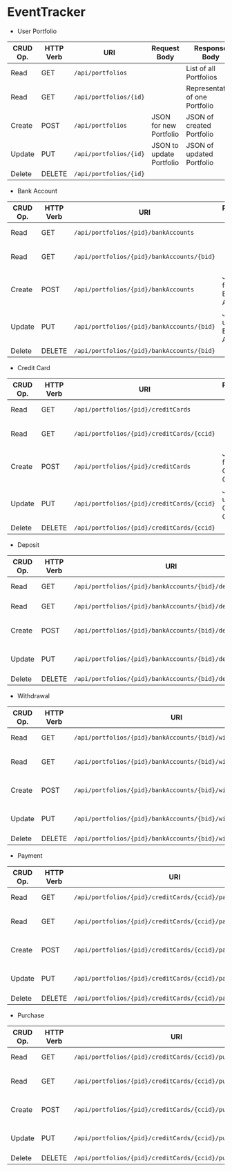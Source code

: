 # EventTracker


- User Portfolio

| CRUD Op. | HTTP Verb | URI                  | Request Body | Response Body |
|----------|-----------|----------------------|--------------|---------------|
| Read     | GET       | `/api/portfolios`         |              | List of all Portfolios |
| Read     | GET       | `/api/portfolios/{id}`|              | Representation of one Portfolio |
| Create   | POST      | `/api/portfolios`         | JSON for new Portfolio | JSON of created Portfolio |
| Update   | PUT       | `/api/portfolios/{id}`| JSON to update Portfolio | JSON of updated Portfolio |
| Delete   | DELETE    | `/api/portfolios/{id}`|              | |

- Bank Account

| CRUD Op. | HTTP Verb | URI                  | Request Body | Response Body |
|----------|-----------|----------------------|--------------|---------------|
| Read     | GET       | `/api/portfolios/{pid}/bankAccounts`         |              | List of all Bank Accounts |
| Read     | GET       | `/api/portfolios/{pid}/bankAccounts/{bid}`|              | Representation of one Bank Account |
| Create   | POST      | `/api/portfolios/{pid}/bankAccounts`         | JSON for new Bank Account | JSON of created Bank Account |
| Update   | PUT       | `/api/portfolios/{pid}/bankAccounts/{bid}`| JSON to update Bank Account | JSON of updated Bank Account |
| Delete   | DELETE    | `/api/portfolios/{pid}/bankAccounts/{bid}`|              | |

- Credit Card

| CRUD Op. | HTTP Verb | URI                  | Request Body | Response Body |
|----------|-----------|----------------------|--------------|---------------|
| Read     | GET       | `/api/portfolios/{pid}/creditCards`         |              | List of all Credit Cards |
| Read     | GET       | `/api/portfolios/{pid}/creditCards/{ccid}`|              | Representation of one Credit Card |
| Create   | POST      | `/api/portfolios/{pid}/creditCards`         | JSON for new Credit Card | JSON of created Credit Card |
| Update   | PUT       | `/api/portfolios/{pid}/creditCards/{ccid}`| JSON to update Credit Card | JSON of updated Credit Card |
| Delete   | DELETE    | `/api/portfolios/{pid}/creditCards/{ccid}`|              | |

- Deposit

| CRUD Op. | HTTP Verb | URI                  | Request Body | Response Body |
|----------|-----------|----------------------|--------------|---------------|
| Read     | GET       | `/api/portfolios/{pid}/bankAccounts/{bid}/deposits`         |              | List of all Deposits |
| Read     | GET       | `/api/portfolios/{pid}/bankAccounts/{bid}/deposits/{did}`|              | Representation of one Deposit |
| Create   | POST      | `/api/portfolios/{pid}/bankAccounts/{bid}/deposits`         | JSON for new Deposit | JSON of created Deposit |
| Update   | PUT       | `/api/portfolios/{pid}/bankAccounts/{bid}/deposits/{did}`| JSON to update Deposit | JSON of updated Deposit |
| Delete   | DELETE    | `/api/portfolios/{pid}/bankAccounts/{bid}/deposits/{did}`|              | |

- Withdrawal

| CRUD Op. | HTTP Verb | URI                  | Request Body | Response Body |
|----------|-----------|----------------------|--------------|---------------|
| Read     | GET       | `/api/portfolios/{pid}/bankAccounts/{bid}/withdrawals`         |              | List of all Withdrawals |
| Read     | GET       | `/api/portfolios/{pid}/bankAccounts/{bid}/withdrawals/{wid}`|              | Representation of one Withdrawal |
| Create   | POST      | `/api/portfolios/{pid}/bankAccounts/{bid}/withdrawals`         | JSON for new Withdrawal | JSON of created Withdrawal |
| Update   | PUT       | `/api/portfolios/{pid}/bankAccounts/{bid}/withdrawals/{wid}`| JSON to update Withdrawal | JSON of updated Withdrawal |
| Delete   | DELETE    | `/api/portfolios/{pid}/bankAccounts/{bid}/withdrawals/{wid}`|              | |

- Payment

| CRUD Op. | HTTP Verb | URI                  | Request Body | Response Body |
|----------|-----------|----------------------|--------------|---------------|
| Read     | GET       | `/api/portfolios/{pid}/creditCards/{ccid}/payments`         |              | List of all Payments |
| Read     | GET       | `/api/portfolios/{pid}/creditCards/{ccid}/payments/{payId}`|              | Representation of one Payment |
| Create   | POST      | `/api/portfolios/{pid}/creditCards/{ccid}/payments`         | JSON for new Payment | JSON of created Payment |
| Update   | PUT       | `/api/portfolios/{pid}/creditCards/{ccid}/payments/{payId}`| JSON to update Payment | JSON of updated Payment |
| Delete   | DELETE    | `/api/portfolios/{pid}/creditCards/{ccid}/payments/{payId}`|              | |

- Purchase

| CRUD Op. | HTTP Verb | URI                  | Request Body | Response Body |
|----------|-----------|----------------------|--------------|---------------|
| Read     | GET       | `/api/portfolios/{pid}/creditCards/{ccid}/purchases`         |              | List of all Purchases |
| Read     | GET       | `/api/portfolios/{pid}/creditCards/{ccid}/purchases/{payId}`|              | Representation of one Purchase |
| Create   | POST      | `/api/portfolios/{pid}/creditCards/{ccid}/purchases`         | JSON for new Purchase | JSON of created Purchase |
| Update   | PUT       | `/api/portfolios/{pid}/creditCards/{ccid}/purchases/{payId}`| JSON to update Purchase | JSON of updated Purchase |
| Delete   | DELETE    | `/api/portfolios/{pid}/creditCards/{ccid}/purchases/{payId}`|              | |
